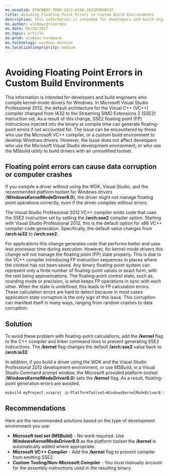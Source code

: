 ```yaml
---
ms.assetid: 47AC8BD7-7098-43C3-A198-3622D465B142
title: Avoiding Floating Point Errors in Custom Build Environments
description: This information is intended for developers and build engineers who compile kernel-mode drivers for Windows.
ms.author: windowsdriverdev
ms.date: 04/20/2017
ms.topic: article
ms.prod: windows-hardware
ms.technology: windows-devices
ms.localizationpriority: medium
---
```


# Avoiding Floating Point Errors in Custom Build Environments

This information is intended for developers and build engineers who compile kernel-mode drivers for Windows. In Microsoft Visual Studio Professional 2012, the default architecture for the Visual C++ (VC++) compiler changed from IA32 to the Streaming SIMD Extensions 2 (SSE2) instruction set. As a result of this change, SSE2 floating point (FP) instructions injected into the binary at compile time can generate floating-point errors if not accounted for. The issue can be encountered by those who use the Microsoft VC++ compiler, or a custom build environment to develop Windows drivers. However, the issue does not affect developers who use the Microsoft Visual Studio development environment, or who use the MSbuild utility to build drivers with an unmodified toolset.

## <span id="Floating_point_errors_can_cause_data_corruption_or_computer_crashes_"></span><span id="floating_point_errors_can_cause_data_corruption_or_computer_crashes_"></span><span id="FLOATING_POINT_ERRORS_CAN_CAUSE_DATA_CORRUPTION_OR_COMPUTER_CRASHES_"></span>Floating point errors can cause data corruption or computer crashes


If you compile a driver *without* using the WDK, Visual Studio, and the recommended platform toolset for Windows drivers (**WindowsKernelModeDriver8.0**), the driver might not manage floating point operations correctly, even if the driver compiles without errors.

The Visual Studio Professional 2012 VC++ compiler emits code that uses the SSE2 instruction set by setting the **/arch:sse2** compiler option. Starting with Visual Studio Professional 2012, this is the default option for x86 VC++ compiler code generation. Specifically, the default value changes from **/arch:ia32** to **/arch:sse2**.

For applications this change generates code that performs better and uses less processor time during execution. However, for kernel-mode drivers this change will not manage the floating point (FP) state properly. This is due to the VC++ compiler introducing FP instruction sequences in places where the context has not been saved. Any binary floating-point system can represent only a finite number of floating-point values in exact form, with the rest being approximations. The floating-point control state, such as, rounding mode or precision, is what keeps FP operations in sync with each other. When the state is undefined, this leads to FP calculation errors. These calculation errors are hard to detect because in most cases application state corruption is the only sign of this issue. This corruption can manifest itself in many ways, ranging from random crashes to data corruption.

## <span id="Solution"></span><span id="solution"></span><span id="SOLUTION"></span>Solution


To avoid these problem with floating-point calculations, add the **/kernel** flag to the C++ compiler and linker command lines to prevent generating SSE2 instructions. The **/kernel** flag changes the default **/arch:sse2** value back to **/arch:ia32**.

In addition, if you build a driver using the WDK and the Visual Studio Professional 2012 development environment, or use MSBuild, in a Visual Studio Command prompt window, the Microsoft provided platform toolset (**WindowsKernelModeDriver8.0**) sets the **/kernel** flag. As a result, floating-point generation errors are avoided.

```cpp
msbuild myProject.vcxproj /p:PlatformToolset=WindowsKernelModeDriver8.0
```

## <span id="Recommendations"></span><span id="recommendations"></span><span id="RECOMMENDATIONS"></span>Recommendations


Here are the recommended solutions based on the type of development environment you use:

-   **Microsoft tool set (MSBuild)** - No work required. Use **WindowsKernelModeDriver8.0** as the platform toolset the **/kernel** is automatically added where appropriate.
-   **Microsoft VC++ Compiler** - Add the **/kernel** flag to prevent compiler from emitting SSE2.
-   **Custom Tooling/Non-Microsoft Compiler** - You must manually account for the assembly instructions used in the resulting binary.

 

 





